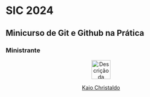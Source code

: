 


# SIC 2024

## Minicurso de Git e Github na Prática

### Ministrante

<div align="center" width="500">
  <a href="https://github.com/kkaiochristaldo">
    <img src="https://avatars.githubusercontent.com/u/49682105?v=4" alt="Descrição da foto" width="50" height="50">
    <p>Kaio Christaldo</p>
  </a>
</div>



